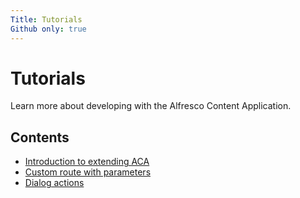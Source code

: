 ```yaml
---
Title: Tutorials
Github only: true
---
```


# Tutorials

Learn more about developing with the Alfresco Content Application.

## Contents

- [Introduction to extending ACA](/tutorials/introduction-to-extending)
- [Custom route with parameters](/tutorials/custom-route-with-parameters)
- [Dialog actions](/tutorials/dialog-actions)